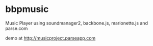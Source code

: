 bbpmusic
========

Music Player using soundmanager2, backbone.js, marionette.js and parse.com

demo at http://musicproject.parseapp.com
